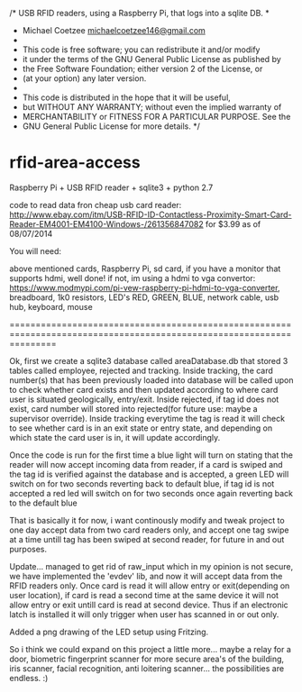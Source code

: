 /* USB RFID readers, using a Raspberry Pi, that logs into a sqlite DB.
 *
 * Michael Coetzee <michaelcoetzee146@gmail.com>
 * 
 * This code is free software; you can redistribute it and/or modify
 * it under the terms of the GNU General Public License as published by
 * the Free Software Foundation; either version 2 of the License, or
 * (at your option) any later version.
 *
 * This code is distributed in the hope that it will be useful,
 * but WITHOUT ANY WARRANTY; without even the implied warranty of
 * MERCHANTABILITY or FITNESS FOR A PARTICULAR PURPOSE. See the
 * GNU General Public License for more details.
 */


rfid-area-access
================

Raspberry Pi +  USB RFID reader + sqlite3 + python 2.7

code to read data fron cheap usb card reader:
http://www.ebay.com/itm/USB-RFID-ID-Contactless-Proximity-Smart-Card-Reader-EM4001-EM4100-Windows-/261356847082
for $3.99 as of 08/07/2014

You will need:

above mentioned cards,
Raspberry Pi,
sd card,
if you have a monitor that supports hdmi, well done!
if not, im using a hdmi to vga convertor:
https://www.modmypi.com/pi-vew-raspberry-pi-hdmi-to-vga-converter,
breadboard,
1k0 resistors,
LED's RED, GREEN, BLUE,
network cable,
usb hub,
keyboard, 
mouse

=====================================================================================================================

Ok, first we create a sqlite3 database called areaDatabase.db that stored 3 tables called employee, rejected and tracking.
Inside tracking, the card number(s) that has been previously loaded into database will be called upon to check whether card 
exists and then updated according to where card user is situated geologically, entry/exit.
Inside rejected, if tag id does not exist, card number will stored into rejected(for future use: maybe a supervisor override). 
Inside tracking everytime the tag is read it will check to see whether card is in an exit state or entry state, and depending
on which state the card user is in, it will update accordingly.

Once the code is run for the first time a blue light will turn on stating that the reader will now accept incoming data from reader,
if a card is swiped and the tag id is verified against the database and is accepted, a green LED will switch on for two seconds
reverting back to default blue, if tag id is not accepted a red led will switch on for two seconds once again reverting back 
to the default blue

That is basically it for now, i want continously modify and tweak project to one day accept data from two card readers only,
and accept one tag swipe at a time untill tag has been swiped at second reader, for future in and out purposes.

Update... managed to get rid of raw_input which in my opinion is not secure, we have implemented the 'evdev' lib,
and now it will accept data from the RFID readers only. Once card is read it will allow entry or exit(depending on user location),
if card is read a second time at the same device it will not allow entry or exit untill card is read at second device. 
Thus if an electronic latch is installed it will only trigger when user has scanned in or out only.

Added a png drawing of the LED setup using Fritzing.

So i think we could expand on this project a little more... maybe a relay for a door, biometric fingerprint scanner 
for more secure area's of the building, iris scanner, facial recognition, anti loitering scanner... the possibilities are endless.
:) 
              
